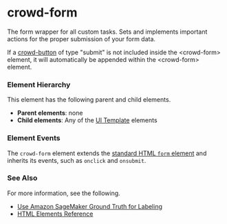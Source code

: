 # crowd\-form<a name="sms-ui-template-crowd-form"></a>

The form wrapper for all custom tasks\. Sets and implements important actions for the proper submission of your form data\.

If a [crowd\-button](sms-ui-template-crowd-button.md) of type "submit" is not included inside the <crowd\-form> element, it will automatically be appended within the <crowd\-form> element\.

### Element Hierarchy<a name="form-element-hierarchy"></a>

This element has the following parent and child elements\.
+ **Parent elements**: none
+ **Child elements**: Any of the [UI Template](sms-ui-template-reference.md) elements

### Element Events<a name="form-element-events"></a>

The `crowd-form` element extends the [standard HTML `form` element](https://developer.mozilla.org/en-US/docs/Web/HTML/Element/form) and inherits its events, such as `onclick` and `onsubmit`\.

### See Also<a name="form-see-also"></a>

For more information, see the following\.
+ [Use Amazon SageMaker Ground Truth for Labeling](sms.md)
+ [HTML Elements Reference](sms-ui-template-reference.md)
